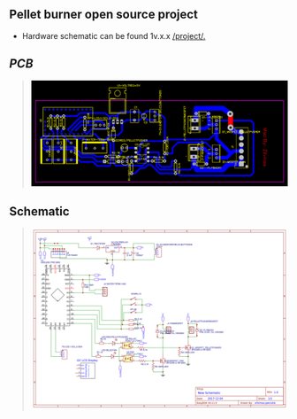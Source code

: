 ## Pellet burner open source project ##
 - Hardware schematic can be found 1v.x.x [/project/.](https://easyeda.com/zilvinus.peciulis/Pellet_Burner_Control-42ba412875be4dbabd9dac72378c475e)
## _PCB_ ##
> ![PCB](https://github.com/Code-Forge-Lab/Arduino/blob/master/automation/VisualStudio.Atmel/Wood_pellets_burner2_0/PelletBurner1_0_0_1-90f25a61ef7e454eaeda694d2080c2cb.png)
## Schematic ##
> ![Schematic](https://github.com/Code-Forge-Lab/Arduino/blob/master/automation/VisualStudio.Atmel/Wood_pellets_burner2_0/91b802a0668c413eade24de8fa6de283.png)
